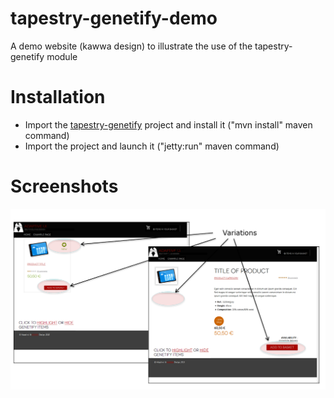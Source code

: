 tapestry-genetify-demo
======================

A demo website (kawwa design) to illustrate the use of the tapestry-genetify module 

Installation
============

* Import the [tapestry-genetify](https://github.com/adaptivui/tapestry-genetify) project and install it ("mvn install" maven command)
* Import the project and launch it ("jetty:run" maven command)

Screenshots
===========

![tapestry-genetify demo website](/src/main/webapp/static/img/tapestry-genetify-demo.png?raw=true)
